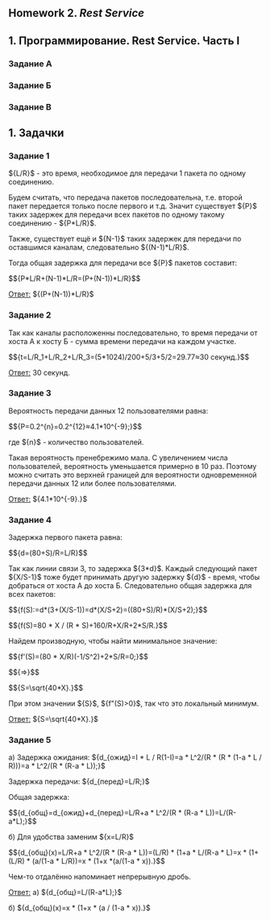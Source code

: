 ## Homework 2. ***Rest Service***
## 1. Программирование. Rest Service. Часть I 
### Задание А
### Задание Б
### Задание В
## 1. Задачки
### Задание 1
$\{L/R}$ - это время, необходимое для передачи 1 пакета по одному соединению.

Будем считать, что передача пакетов последовательна, т.е. второй пакет передается только после первого и т.д. Значит существует $\{P}$ таких задержек для передачи всех пакетов по одному такому соединению - $\{P*L/R}$.

Также, существует ещё и $\{N-1}$ таких задержек для передачи по оставшимся каналам, следовательно $\{(N-1)*L/R}$.

Тогда общая задержка для передачи все $\{P}$ пакетов составит:

$$\{P*L/R+(N-1)*L/R=(P+(N-1))*L/R}$$

<ins>Ответ:</ins> $\{(P+(N-1))*L/R}$
### Задание 2
Так как каналы расположенны последовательно, то время передачи от хоста А к хосту Б - сумма времени передачи на каждом участке.

$$\{t=L/R_1+L/R_2+L/R_3=(5*1024)/200+5/3+5/2=29.77≈30 секунд.}$$

<ins>Ответ:</ins> 30 секунд.
### Задание 3
Вероятность передачи данных 12 пользователями равна:

$$\{P=0.2^{n}=0.2^{12}≈4.1*10^{-9};}$$

где $\{n}$ - количество пользователей.

Такая вероятность пренебрежимо мала. С увеличением числа пользователей, вероятность уменьшается примерно в 10 раз. Поэтому можно считать это верхней границей для вероятности одновременной передачи данных 12 или более пользователями.

<ins>Ответ:</ins> $\{4.1*10^{-9}.}$
### Задание 4
Задержка первого пакета равна:

$$\{d=(80+S)/R=L/R}$$

Так как линии связи 3, то задержка $\{3*d}$. Каждый следующий пакет $\{X/S-1}$ тоже будет принимать другую задержку $\{d}$ - время, чтобы добраться от хоста А до хоста Б. Следовательно общая задержка для всех пакетов:

$$\{f(S):=d*(3+(X/S-1))=d*(X/S+2)=((80+S)/R)*(X/S+2);}$$

$$\{f(S)=80 * X / (R * S)+160/R+X/R+2*S/R.}$$

Найдем производную, чтобы найти минимальное значение:

$$\{f'(S)=(80 * X/R)(-1/S^2)+2*S/R=0;}$$

$$\{=>}$$

$$\{S=\sqrt{40*X}.}$$

При этом значении $\{S}$, $\{f"(S)>0}$, так что это локальный минимум.

<ins>Ответ:</ins> $\{S=\sqrt{40*X}.}$
### Задание 5
а) Задержка ожидания: $\{d_{ожид}=I * L / R(1-I)=a * L^2/(R * (R * (1-a * L / R)))=a * L^2/(R * (R-a * L));}$

Задержка передачи: $\{d_{перед}=L/R;}$

Общая задержка:

$$\{d_{общ}=d_{ожид}+d_{перед}=L/R+a * L^2/(R * (R-a * L))=L/(R-a*L);}$$

б) Для удобства заменим $\{x=L/R}$ 

$$\{d_{общ}(x)=L/R+a * L^2/(R * (R-a * L))=(L/R) * (1+a * L/(R-a * L)=x * (1+(L/R) * (a/(1-a * L/R))=x * (1+x  *(a/(1-a * x)).}$$

Чем-то отдалённо напоминает непрерывную дробь.

<ins>Ответ:</ins> а) $\{d_{общ}=L/(R-a*L);}$

б) $\{d_{общ}(x)=x * (1+x * (a / (1-a * x)).}$
